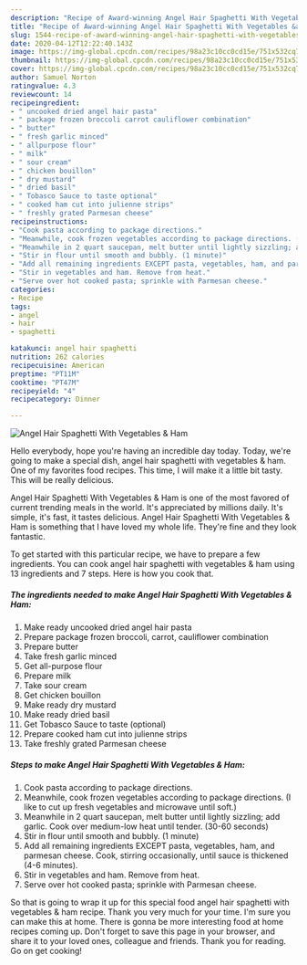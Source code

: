 ```yaml
---
description: "Recipe of Award-winning Angel Hair Spaghetti With Vegetables &amp;amp; Ham"
title: "Recipe of Award-winning Angel Hair Spaghetti With Vegetables &amp;amp; Ham"
slug: 1544-recipe-of-award-winning-angel-hair-spaghetti-with-vegetables-and-amp-ham
date: 2020-04-12T12:22:40.143Z
image: https://img-global.cpcdn.com/recipes/98a23c10cc0cd15e/751x532cq70/angel-hair-spaghetti-with-vegetables-ham-recipe-main-photo.jpg
thumbnail: https://img-global.cpcdn.com/recipes/98a23c10cc0cd15e/751x532cq70/angel-hair-spaghetti-with-vegetables-ham-recipe-main-photo.jpg
cover: https://img-global.cpcdn.com/recipes/98a23c10cc0cd15e/751x532cq70/angel-hair-spaghetti-with-vegetables-ham-recipe-main-photo.jpg
author: Samuel Norton
ratingvalue: 4.3
reviewcount: 14
recipeingredient:
- " uncooked dried angel hair pasta"
- " package frozen broccoli carrot cauliflower combination"
- " butter"
- " fresh garlic minced"
- " allpurpose flour"
- " milk"
- " sour cream"
- " chicken bouillon"
- " dry mustard"
- " dried basil"
- " Tobasco Sauce to taste optional"
- " cooked ham cut into julienne strips"
- " freshly grated Parmesan cheese"
recipeinstructions:
- "Cook pasta according to package directions."
- "Meanwhile, cook frozen vegetables according to package directions. (I like to cut up fresh vegetables and microwave until soft.)"
- "Meanwhile in 2 quart saucepan, melt butter until lightly sizzling; add garlic. Cook over medium-low heat until tender. (30-60 seconds)"
- "Stir in flour until smooth and bubbly. (1 minute)"
- "Add all remaining ingredients EXCEPT pasta, vegetables, ham, and parmesan cheese. Cook, stirring occasionally, until sauce is thickened (4-6 minutes)."
- "Stir in vegetables and ham. Remove from heat."
- "Serve over hot cooked pasta; sprinkle with Parmesan cheese."
categories:
- Recipe
tags:
- angel
- hair
- spaghetti

katakunci: angel hair spaghetti 
nutrition: 262 calories
recipecuisine: American
preptime: "PT11M"
cooktime: "PT47M"
recipeyield: "4"
recipecategory: Dinner

---
```



![Angel Hair Spaghetti With Vegetables &amp; Ham](https://img-global.cpcdn.com/recipes/98a23c10cc0cd15e/751x532cq70/angel-hair-spaghetti-with-vegetables-ham-recipe-main-photo.jpg)

Hello everybody, hope you're having an incredible day today. Today, we're going to make a special dish, angel hair spaghetti with vegetables &amp; ham. One of my favorites food recipes. This time, I will make it a little bit tasty. This will be really delicious.

Angel Hair Spaghetti With Vegetables &amp; Ham is one of the most favored of current trending meals in the world. It's appreciated by millions daily. It's simple, it's fast, it tastes delicious. Angel Hair Spaghetti With Vegetables &amp; Ham is something that I have loved my whole life. They're fine and they look fantastic.




To get started with this particular recipe, we have to prepare a few ingredients. You can cook angel hair spaghetti with vegetables &amp; ham using 13 ingredients and 7 steps. Here is how you cook that.

<!--inarticleads1-->

##### The ingredients needed to make Angel Hair Spaghetti With Vegetables &amp; Ham:

1. Make ready  uncooked dried angel hair pasta
1. Prepare  package frozen broccoli, carrot, cauliflower combination
1. Prepare  butter
1. Take  fresh garlic minced
1. Get  all-purpose flour
1. Prepare  milk
1. Take  sour cream
1. Get  chicken bouillon
1. Make ready  dry mustard
1. Make ready  dried basil
1. Get  Tobasco Sauce to taste (optional)
1. Prepare  cooked ham cut into julienne strips
1. Take  freshly grated Parmesan cheese




<!--inarticleads2-->

##### Steps to make Angel Hair Spaghetti With Vegetables &amp; Ham:

1. Cook pasta according to package directions.
1. Meanwhile, cook frozen vegetables according to package directions. (I like to cut up fresh vegetables and microwave until soft.)
1. Meanwhile in 2 quart saucepan, melt butter until lightly sizzling; add garlic. Cook over medium-low heat until tender. (30-60 seconds)
1. Stir in flour until smooth and bubbly. (1 minute)
1. Add all remaining ingredients EXCEPT pasta, vegetables, ham, and parmesan cheese. Cook, stirring occasionally, until sauce is thickened (4-6 minutes).
1. Stir in vegetables and ham. Remove from heat.
1. Serve over hot cooked pasta; sprinkle with Parmesan cheese.




So that is going to wrap it up for this special food angel hair spaghetti with vegetables &amp; ham recipe. Thank you very much for your time. I'm sure you can make this at home. There is gonna be more interesting food at home recipes coming up. Don't forget to save this page in your browser, and share it to your loved ones, colleague and friends. Thank you for reading. Go on get cooking!
